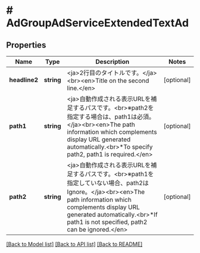 # # AdGroupAdServiceExtendedTextAd

## Properties

Name | Type | Description | Notes
------------ | ------------- | ------------- | -------------
**headline2** | **string** | &lt;ja&gt;2行目のタイトルです。&lt;/ja&gt;&lt;br&gt;&lt;en&gt;Title on the second line.&lt;/en&gt; | [optional] 
**path1** | **string** | &lt;ja&gt;自動作成される表示URLを補足するパスです。&lt;br&gt;※path2を指定する場合は、path1は必須。&lt;/ja&gt;&lt;br&gt;&lt;en&gt;The path information which complements display URL generated automatically.&lt;br&gt;*To specify path2, path1 is required.&lt;/en&gt; | [optional] 
**path2** | **string** | &lt;ja&gt;自動作成される表示URLを補足するパスです。&lt;br&gt;※path1を指定していない場合、path2はIgnore。&lt;/ja&gt;&lt;br&gt;&lt;en&gt;The path information which complements display URL generated automatically.&lt;br&gt;*If path1 is not specified, path2 can be ignored.&lt;/en&gt; | [optional] 

[[Back to Model list]](../../README.md#documentation-for-models) [[Back to API list]](../../README.md#documentation-for-api-endpoints) [[Back to README]](../../README.md)


